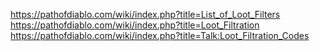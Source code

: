 https://pathofdiablo.com/wiki/index.php?title=List_of_Loot_Filters
https://pathofdiablo.com/wiki/index.php?title=Loot_Filtration
https://pathofdiablo.com/wiki/index.php?title=Talk:Loot_Filtration_Codes
